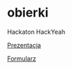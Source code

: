 # obierki
Hackaton HackYeah


[Prezentacja](https://docs.google.com/presentation/d/1fJPk71efMwEtYbppLVzjR57H6i2yd6gS7dFTCIr9Ob0/edit?usp=sharing)

[Formularz](https://docs.google.com/forms/d/e/1FAIpQLSfZewqWrx-ZjyEP-sTR4Bfd0yEUvDhqM-HIq7RS8rpX-vwAMw/viewform?usp=sf_link)
